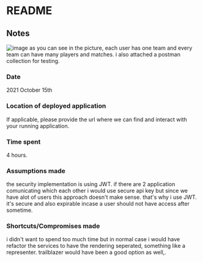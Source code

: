 # README

## Notes
![image](https://user-images.githubusercontent.com/22609918/137487259-de2cb53e-ea65-410d-9be0-87c42f32abab.png)
as you can see in the picture, each user has one team and every team can have many players and matches.
i also attached a postman collection for testing.
### Date
2021 October 15th
### Location of deployed application
If applicable, please provide the url where we can find and interact with your running application.
### Time spent
4 hours.
### Assumptions made
the security implementation is using JWT. if there are 2 application comunicating which each other i would use secure api key but since we have alot of users this approach doesn't make sense. that's why i use JWT. it's secure and also expirable incase a user should not have access after sometime.
### Shortcuts/Compromises made
i didn't want to spend too much time but in normal case i would have refactor the services to have the rendering seperated, something like a representer. trailblazer would have been a good option as well,.
